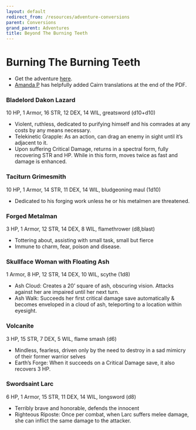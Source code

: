 ```yaml
---
layout: default
redirect_from: /resources/adventure-conversions
parent: Conversions
grand_parent: Adventures
title: Beyond The Burning Teeth
---
```


# Burning The Burning Teeth

- Get the adventure [here](https://hopefulweirdwonder.itch.io/burningteeth).
- [Amanda P](https://hopefulweirdwonder.itch.io/) has helpfully added Cairn translations at the end of the PDF.

### Bladelord Dakon Lazard
10 HP, 1 Armor, 16 STR, 12 DEX, 14 WIL, greatsword (d10+d10)
- Violent, ruthless, dedicated to purifying himself and his comrades at any costs by any means necessary.
- Telekinetic Grapple: As an action, can drag an enemy in sight until it’s adjacent to it.
- Upon suffering Critical Damage, returns in a spectral form, fully recovering STR and HP. While in this form, moves twice as fast and damage is enhanced.

### Taciturn Grimesmith
10 HP, 1 Armor, 14 STR, 11 DEX, 14 WIL, bludgeoning maul (1d10)
- Dedicated to his forging work unless he or his metalmen are threatened.

### Forged Metalman
3 HP, 1 Armor, 12 STR, 14 DEX, 8 WIL, flamethrower (d8,blast)
- Tottering about, assisting with small task, small but fierce
- Immune to charm, fear, poison and disease.

### Skullface Woman with Floating Ash
1 Armor, 8 HP, 12 STR, 14 DEX, 10 WIL, scythe (1d8)
- Ash Cloud: Creates a 20’ square of ash, obscuring vision. Attacks against her are impaired until her next turn.
- Ash Walk: Succeeds her first critical damage save automatically & becomes enveloped in a cloud of ash, teleporting to a location within eyesight.

### Volcanite
3 HP, 15 STR, 7 DEX, 5 WIL, flame smash (d6)
- Mindless, fearless, driven only by the need to destroy in a sad mimicry of their former warrior selves
- Earth’s Forge: When it succeeds on a Critical Damage save, it also recovers 3 HP.

### Swordsaint Larc
6 HP, 1 Armor, 15 STR, 11 DEX, 14 WIL, longsword (d8)
- Terribly brave and honorable, defends the innocent
- Righteous Riposte: Once per combat, when Larc suffers melee damage, she can inflict the same damage to the attacker.
